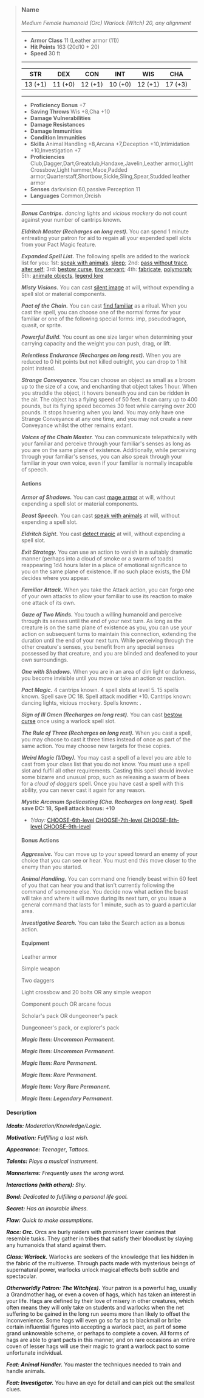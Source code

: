 >### Name
>*Medium Female humanoid (Orc) Warlock (Witch) 20, any alignment*
>___
>- **Armor Class** 11 (Leather armor (11))
>- **Hit Points** 163 (20d10 + 20)
>- **Speed** 30 ft
>___
>|**STR**|**DEX**|**CON**|**INT**|**WIS**|**CHA**|
>|:-:|:-:|:-:|:-:|:-:|:-:|
>|13 (+1)|11 (+0)|12 (+1)|10 (+0)|12 (+1)|17 (+3)|
>___
>- **Proficiency Bonus** +7
>- **Saving Throws** Wis +8,Cha +10
>- **Damage Vulnerabilities** 
>- **Damage Resistances** 
>- **Damage Immunities** 
>- **Condition Immunities** 
>- **Skills** Animal Handling +8,Arcana +7,Deception +10,Intimidation +10,Investigation +7
>- **Proficiencies** Club,Dagger,Dart,Greatclub,Handaxe,Javelin,Leather armor,Light Crossbow,Light hammer,Mace,Padded armor,Quarterstaff,Shortbow,Sickle,Sling,Spear,Studded leather armor
>- **Senses** darkvision 60,passive Perception 11
>- **Languages** Common,Orcish
>___
>***Bonus Cantrips.*** *dancing lights* and *vicious mockery* do not count against your number of cantrips known.
>
>***Eldritch Master (Recharges on long rest).*** You can spend 1 minute entreating your patron for aid to regain all your expended spell slots from your Pact Magic feature.
>
>***Expanded Spell List.*** The following spells are added to the warlock list for you: 1st: [speak with animals](http://azgaarnoth.tedneward.com/magic/spells/speak-with-animals/), [sleep](http://azgaarnoth.tedneward.com/magic/spells/sleep/); 2nd: [pass without trace](http://azgaarnoth.tedneward.com/magic/spells/pass-without-trace/), [alter self](http://azgaarnoth.tedneward.com/magic/spells/alter-self/); 3rd: [bestow curse](http://azgaarnoth.tedneward.com/magic/spells/bestow-curse/), [tiny servant](http://azgaarnoth.tedneward.com/magic/spells/tiny-servant/); 4th: [fabricate](http://azgaarnoth.tedneward.com/magic/spells/fabricate/), [polymorph](http://azgaarnoth.tedneward.com/magic/spells/polymorph/); 5th: [animate objects](http://azgaarnoth.tedneward.com/magic/spells/animate-objects/), [legend lore](http://azgaarnoth.tedneward.com/magic/spells/legend-lore/)
>
>***Misty Visions.*** You can cast [silent image](http://azgaarnoth.tedneward.com/magic/spells/silent-image/) at will, without expending a spell slot or material components.
>
>***Pact of the Chain.*** You can cast [find familiar](http://azgaarnoth.tedneward.com/magic/spells/find-familiar/) as a ritual. When you cast the spell, you can choose one of the normal forms for your familiar or one of the following special forms: imp, pseudodragon, quasit, or sprite.
>
>***Powerful Build.*** You count as one size larger when determining your carrying capacity and the weight you can push, drag, or lift.
>
>***Relentless Endurance (Recharges on long rest).*** When you are reduced to 0 hit points but not killed outright, you can drop to 1 hit point instead.
>
>***Strange Conveyance.*** You can choose an object as small as a broom up to the size of a cow, and enchanting that object takes 1 hour. When you straddle the object, it hovers beneath you and can be ridden in the air. The object has a flying speed of 50 feet. It can carry up to 400 pounds, but its flying speed becomes 30 feet while carrying over 200 pounds. It stops hovering when you land. You may only have one Strange Conveyance at any one time, and you may not create a new Conveyance whilst the other remains extant.
>
>***Voices of the Chain Master.*** You can communicate telepathically with your familiar and perceive through your familiar's senses as long as you are on the same plane of existence. Additionally, while perceiving through your familiar's senses, you can also speak through your familiar in your own voice, even if your familiar is normally incapable of speech.
>
>#### Actions
>***Armor of Shadows.*** You can cast [mage armor](http://azgaarnoth.tedneward.com/magic/spells/mage-armor/) at will, without expending a spell slot or material components.
>
>***Beast Speech.*** You can cast [speak with animals](http://azgaarnoth.tedneward.com/magic/spells/speak-with-animals/) at will, without expending a spell slot.
>
>***Eldritch Sight.*** You cast [detect magic](http://azgaarnoth.tedneward.com/magic/spells/detect-magic/) at will, without expending a spell slot.
>
>***Exit Strategy.*** You can use an action to vanish in a suitably dramatic manner (perhaps into a cloud of smoke or a swarm of toads) reappearing 1d4 hours later in a place of emotional significance to you on the same plane of existence. If no such place exists, the DM decides where you appear.
>
>***Familiar Attack.*** When you take the Attack action, you can forgo one of your own attacks to allow your familiar to use its reaction to make one attack of its own.
>
>***Gaze of Two Minds.*** You touch a willing humanoid and perceive through its senses until the end of your next turn. As long as the creature is on the same plane of existence as you, you can use your action on subsequent turns to maintain this connection, extending the duration until the end of your next turn. While perceiving through the other creature's senses, you benefit from any special senses possessed by that creature, and you are blinded and deafened to your own surroundings.
>
>***One with Shadows.*** When you are in an area of dim light or darkness, you become invisible until you move or take an action or reaction.
>
>***Pact Magic.*** 4 cantrips known. 4 spell slots at level 5. 15 spells known. Spell save DC 18. Spell attack modifier +10. Cantrips known: dancing lights, vicious mockery. Spells known: .
>
>***Sign of Ill Omen (Recharges on long rest).*** You can cast [bestow curse](http://azgaarnoth.tedneward.com/magic/spells/bestow-curse/) once using a warlock spell slot.
>
>***The Rule of Three (Recharges on long rest).*** When you cast a spell, you may choose to cast it three times instead of once as part of the same action. You may choose new targets for these copies.
>
>***Weird Magic (1/Day).*** You may cast a spell of a level you are able to cast from your class list that you do not know. You must use a spell slot and fulfil all other requirements. Casting this spell should involve some bizarre and unusual prop, such as releasing a swarm of bees for a *cloud of daggers* spell. Once you have cast a spell with this ability, you can never cast it again for any reason.
>
>***Mystic Arcanum Spellcasting (Cha. Recharges on long rest).*** **Spell save DC: 18**, **Spell attack bonus: +10**
>
>* *1/day:* [CHOOSE-6th-level](http://azgaarnoth.tedneward.com/magic/spells/CHOOSE-6th-level/),[CHOOSE-7th-level](http://azgaarnoth.tedneward.com/magic/spells/CHOOSE-7th-level/),[CHOOSE-8th-level](http://azgaarnoth.tedneward.com/magic/spells/CHOOSE-8th-level/),[CHOOSE-9th-level](http://azgaarnoth.tedneward.com/magic/spells/CHOOSE-9th-level/)
>
>
>#### Bonus Actions
>***Aggressive.*** You can move up to your speed toward an enemy of your choice that you can see or hear. You must end this move closer to the enemy than you started.
>
>***Animal Handling.*** You can command one friendly beast within 60 feet of you that can hear you and that isn't currently following the command of someone else. You decide now what action the beast will take and where it will move during its next turn, or you issue a general command that lasts for 1 minute, such as to guard a particular area.
>
>***Investigative Search.*** You can take the Search action as a bonus action.
>
>
>#### Equipment
>Leather armor
>
>Simple weapon
>
>Two daggers
>
>Light crossbow and 20 bolts OR any simple weapon
>
>Component pouch OR arcane focus
>
>Scholar's pack OR dungeoneer's pack
>
>Dungeoneer's pack, or explorer's pack
>
>***Magic Item: Uncommon Permanent.***
>
>***Magic Item: Uncommon Permanent.***
>
>***Magic Item: Rare Permanent.***
>
>***Magic Item: Rare Permanent.***
>
>***Magic Item: Very Rare Permanent.***
>
>***Magic Item: Legendary Permanent.***
>

#### Description
***Ideals:*** *Moderation/Knowledge/Logic.*

***Motivation:*** *Fulfilling a last wish.*

***Appearance:*** *Teenager*, *Tattoos.*

***Talents:*** *Plays a musical instrument.*

***Mannerisms:*** *Frequently uses the wrong word.*

***Interactions (with others):*** *Shy*.

***Bond:*** *Dedicated to fulfilling a personal life goal.*

***Secret:*** *Has an incurable illness.*

***Flaw:*** *Quick to make assumptions.*

***Race: Orc.*** Orcs are burly raiders with prominent lower canines that resemble tusks. They gather in tribes that satisfy their bloodlust by slaying any humanoids that stand against them.

***Class: Warlock.*** Warlocks are seekers of the knowledge that lies hidden in the fabric of the multiverse. Through pacts made with mysterious beings of supernatural power, warlocks unlock magical effects both subtle and spectacular.

***Otherworldly Patron: The Witch(es).*** Your patron is a powerful hag, usually a Grandmother hag, or even a coven of hags, which has taken an interest in your life. Hags are defined by their love of misery in other creatures, which often means they will only take on students and warlocks when the net suffering to be gained in the long run seems more than likely to offset the inconvenience. Some hags will even go so far as to blackmail or bribe certain influential figures into accepting a warlock pact, as part of some grand unknowable scheme, or perhaps to complete a coven. All forms of hags are able to grant pacts in this manner, and on rare occasions an entire coven of lesser hags will use their magic to grant a warlock pact to some unfortunate individual.

***Feat: Animal Handler.*** You master the techniques needed to train and handle animals.

***Feat: Investigator.*** You have an eye for detail and can pick out the smallest clues.



